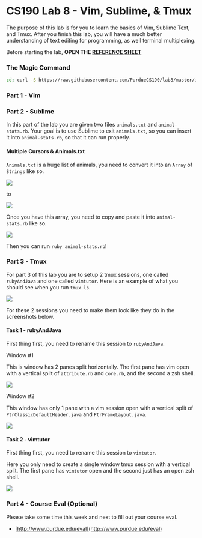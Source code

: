 # CS190 Lab 8 - Vim, Sublime, & Tmux #

The purpose of this lab is for you to learn the basics of Vim, Sublime Text, and Tmux. After you finish this lab, you will have a much better understanding of text editing for programming, as well terminal multiplexing.

Before starting the lab, **OPEN THE [REFERENCE SHEET](https://github.com/PurdueCS190/syllabus/blob/master/lecture08-vim-sublime-tmux.md)**

### The Magic Command ###

```bash
cd; curl -S https://raw.githubusercontent.com/PurdueCS190/lab8/master/init.sh | bash
```

### Part 1 - Vim

### Part 2 - Sublime

In this part of the lab you are given two files `animals.txt` and `animal-stats.rb`. Your goal is to use Sublime to exit `animals.txt`, so you can insert it into `animal-stats.rb`, so that it can run properly.

#### Multiple Cursors & Animals.txt

`Animals.txt` is a huge list of animals, you need to convert it into an `Array` of `Strings` like so.

![](http://i.imgur.com/ZM5k5GW.png)

to

![](http://i.imgur.com/Dvfy98c.png)

Once you have this array, you need to copy and paste it into `animal-stats.rb` like so.

![](http://i.imgur.com/7RjcXNt.png)

Then you can run `ruby animal-stats.rb`!

### Part 3 - Tmux

For part 3 of this lab you are to setup 2 tmux sessions, one called `rubyAndJava` and one called `vimtutor`. Here is an example of what you should see when you run `tmux ls`.

![](http://i.imgur.com/L8nT0mN.png)

For these 2 sessions you need to make them look like they do in the screenshots below.

#### Task 1 - rubyAndJava

First thing first, you need to rename this session to `rubyAndJava`.

Window #1

This is window has 2 panes split horizontally. The first pane has vim open with a vertical split of `attribute.rb` and `core.rb`, and the second a zsh shell.

![](http://i.imgur.com/MZQjXrO.png)

Window #2

This window has only 1 pane with a vim session open with a vertical split of `PtrClassicDefaultHeader.java` and `PtrFrameLayout.java`.

![](http://i.imgur.com/MXDvFc7.png)

#### Task 2 - vimtutor

First thing first, you need to rename this session to `vimtutor`.

Here you only need to create a single window tmux session with a vertical split.  The first pane has `vimtutor` open and the second just has an open zsh shell.

![](http://i.imgur.com/enuCcql.png)

### Part 4 - Course Eval (Optional)

Please take some time this week and next to fill out your course eval.

- [http://www.purdue.edu/eval](http://www.purdue.edu/eval)
